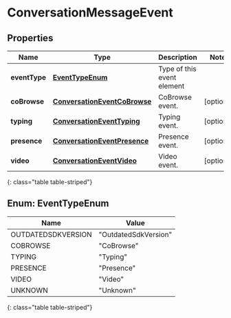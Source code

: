 # ConversationMessageEvent


## Properties

| Name | Type | Description | Notes |
| ------------ | ------------- | ------------- | ------------- |
| **eventType** | [**EventTypeEnum**](#Enum--EventTypeEnum) | Type of this event element |  |
| **coBrowse** | [**ConversationEventCoBrowse**](ConversationEventCoBrowse) | CoBrowse event. |  [optional] |
| **typing** | [**ConversationEventTyping**](ConversationEventTyping) | Typing event. |  [optional] |
| **presence** | [**ConversationEventPresence**](ConversationEventPresence) | Presence event. |  [optional] |
| **video** | [**ConversationEventVideo**](ConversationEventVideo) | Video event. |  [optional] |
{: class="table table-striped"}


## Enum: EventTypeEnum

| Name | Value |
| ---- | ----- |
| OUTDATEDSDKVERSION | &quot;OutdatedSdkVersion&quot; | 
| COBROWSE | &quot;CoBrowse&quot; | 
| TYPING | &quot;Typing&quot; | 
| PRESENCE | &quot;Presence&quot; | 
| VIDEO | &quot;Video&quot; | 
| UNKNOWN | &quot;Unknown&quot; | 
{: class="table table-striped"}



